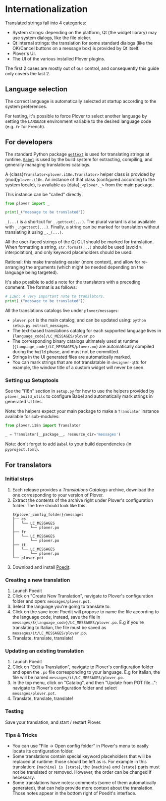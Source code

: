 # Internationalization


Translated strings fall into 4 categories:
- System strings: depending on the platform, Qt (the widget library) may use
  system dialogs, like the file picker.
- Qt internal strings: the translation for some standard dialogs (like the
  OK/Cancel buttons on a message box) is provided by Qt itself.
- Plover's UI.
- The UI of the various installed Plover plugins.

The first 2 cases are mostly out of our control, and consequently this guide
only covers the last 2.


## Language selection

The correct language is automatically selected at startup according to the system
preferences.

For testing, it's possible to force Plover to select another language by setting the
`LANGUAGE` environment variable to the desired language code (e.g. `fr` for French).


## For developers

The standard Python package [`gettext`](https://docs.python.org/3/library/gettext.html)
is used for translating strings at runtime. [`Babel`](https://pypi.org/project/Babel/)
is used by the build system for extracting, compiling, and generally managing translations
catalogs.

A {class}`Translator<plover.i18n.Translator>` helper class is provided by {mod}`plover.i18n`. An instance of that
class (configured according to the system locale), is available as {data}`_<plover._>` from
the main package.

This instance can be "called" directly:

```python
from plover import _

print(_("message to be translated"))
```

`_(...)` is a shortcut for `_.gettext(...)`. The plural variant is also
available with `_.ngettext(...)`. Finally, a string can be marked for
translation without translating it using `_._(...)`.

All the user-faced strings of the Qt GUI should be marked for translation. When
formatting a string, `str.format(...)` should be used (avoid `%` interpolation),
and only keyword placeholders should be used.

Rational: this make translating easier (more context), and allow for re-arranging the
arguments (which might be needed depending on the language being targeted).

It's also possible to add a note for the translators with a preceding comment. The format
is as follows:

```python
# i18n: A very important note to translators.
print(_("message to be translated"))
```

All the translations catalogs live under `plover/messages`:
* `plover.pot` is the main catalog, and can be updated using: `python setup.py extract_messages`.
* The text-based translations catalog for each supported language lives in
  `{language_code}/LC_MESSAGES/plover.po`
* The corresponding binary catalogs ultimately used at runtime (`{language_code}/LC_MESSAGES/plover.mo`)
  are automatically compiled during the `build` phase, and must not be committed. 
* Strings in the UI generated files are automatically marked.
* You can mark strings that are not translatable in `designer-qt5`: for
  example, the window title of a custom widget will never be seen.


### Setting up Setuptools

See the "i18n" section in `setup.py` for how to use the helpers provided by
`plover_build_utils` to configure Babel and automatically mark strings in
generated UI files.

Note: the helpers expect your main package to make a `Translator` instance
available for sub-modules:

```python
from plover.i18n import Translator

_ = Translator(__package__, resource_dir='messages')
```

Note: don't forget to add `Babel` to your build dependencies (in `pyproject.toml`).


## For translators


### Initial steps

1. Each release provides a *Translations Catalogs* archive, download the one
   corresponding to your version of Plover.
2. Extract the contents of the archive right under Plover's configuration
   folder. The tree should look like this:
   ```
   ${plover_config_folder}/messages
   ├── es
   │   └── LC_MESSAGES
   │       └── plover.po
   ├── fr
   │   └── LC_MESSAGES
   │       └── plover.po
   ├── it
   │   └── LC_MESSAGES
   │       └── plover.po
   └── plover.pot
   ```
3. Download and install [Poedit](https://poedit.net/).


### Creating a new translation

1. Launch Poedit
2. Click on "Create New Translation", navigate to Plover's configuration folder
   and open: `messages/plover.pot`.
3. Select the language you're going to translate to.
4. Click on the save icon: Poedit will propose to name the file according to
   the language code, instead, save the file in `messages/${language_code}/LC_MESSAGES/plover.po`.
   E.g if you're translating to Italian, the file must be saved as `messages/it/LC_MESSAGES/plover.po`.
5. Translate, translate, translate!


### Updating an existing translation

1. Launch Poedit
2. Click on "Edit a Translation", navigate to Plover's configuration folder
   and open the `.po` file corresponding to your language. E.g for Italian,
   the file will be named `messages/it/LC_MESSAGES/plover.po`.
3. In the top menu, click on "Catalog", and then "Update from POT file...":
   navigate to Plover's configuration folder and select `messages/plover.pot`.
4. Translate, translate, translate!


### Testing

Save your translation, and start / restart Plover.


### Tips & Tricks

- You can use "File -> Open config folder" in Plover's menu to easily locate
  its configuration folder. 
- Some translations contain special keyword placeholders that will be replaced
  at runtime: those should be left as is. For example in this translation:
  `{machine} is {state}`, the `{machine}` and `{state}` parts must not be
  translated or removed. However, the order can be changed if necessary.
- Some translations have notes: comments (some of them automatically generated),
  that can help provide more context about the translation. Those notes appear
  in the bottom right of Poedit's interface.
